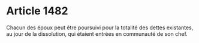 # Article 1482

Chacun des époux peut être poursuivi pour la totalité des dettes existantes, au jour de la dissolution, qui étaient entrées en communauté de son chef.